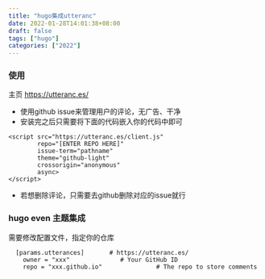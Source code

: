 ```yaml
---
title: "hugo集成utteranc"
date: 2022-01-28T14:01:38+08:00
draft: false
tags: ["hugo"]
categories: ["2022"]
---
```


### 使用
主页 https://utteranc.es/

- 使用github issue来管理用户的评论，无广告、干净
- 安装完之后只需要将下面的代码嵌入你的代码中即可

```
<script src="https://utteranc.es/client.js"
        repo="[ENTER REPO HERE]"
        issue-term="pathname"
        theme="github-light"
        crossorigin="anonymous"
        async>
</script>
```

- 若想删除评论，只需要去github删除对应的issue就行

### hugo even 主题集成
需要修改配置文件，指定你的仓库
```
  [params.utterances]       # https://utteranc.es/
    owner = "xxx"              # Your GitHub ID
    repo = "xxx.github.io"               # The repo to store comments
```